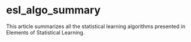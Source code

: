 # esl_algo_summary

This article summarizes all the statistical learning algorithms presented in Elements of Statistical Learning. 
